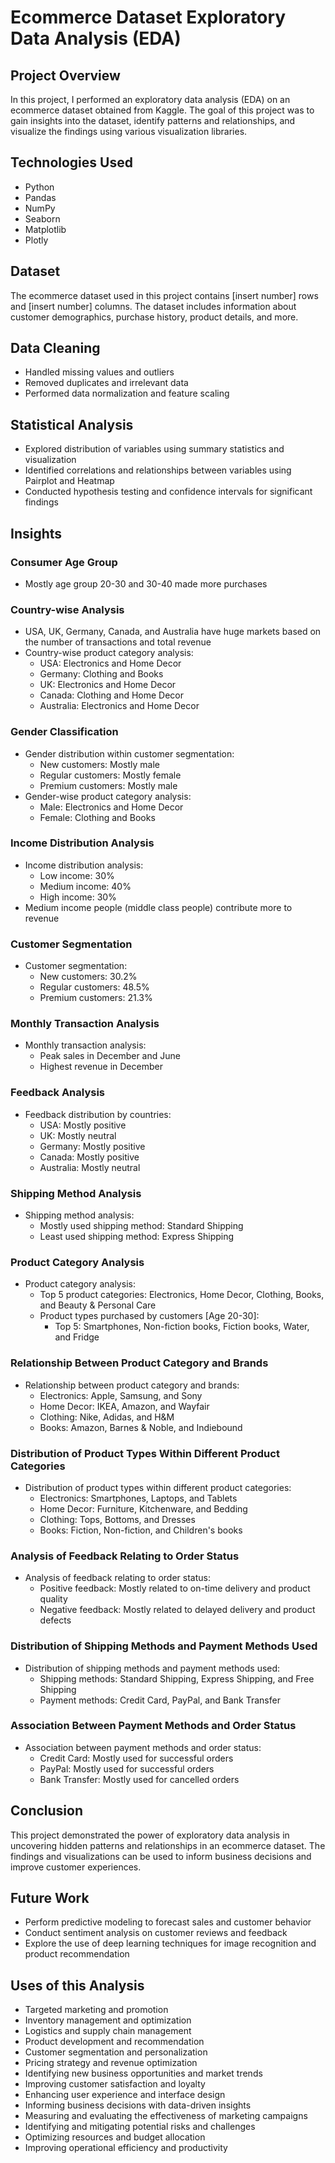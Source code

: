 # Ecommerce Dataset Exploratory Data Analysis (EDA)
## Project Overview

In this project, I performed an exploratory data analysis (EDA) on an ecommerce dataset obtained from Kaggle. The goal of this project was to gain insights into the dataset, identify patterns and relationships, and visualize the findings using various visualization libraries.

## Technologies Used

* Python
* Pandas
* NumPy
* Seaborn
* Matplotlib
* Plotly

## Dataset

The ecommerce dataset used in this project contains [insert number] rows and [insert number] columns. The dataset includes information about customer demographics, purchase history, product details, and more.

## Data Cleaning

* Handled missing values and outliers
* Removed duplicates and irrelevant data
* Performed data normalization and feature scaling

## Statistical Analysis

* Explored distribution of variables using summary statistics and visualization
* Identified correlations and relationships between variables using Pairplot and Heatmap
* Conducted hypothesis testing and confidence intervals for significant findings

## Insights

### Consumer Age Group

* Mostly age group 20-30 and 30-40 made more purchases

### Country-wise Analysis

* USA, UK, Germany, Canada, and Australia have huge markets based on the number of transactions and total revenue
* Country-wise product category analysis:
	+ USA: Electronics and Home Decor
	+ Germany: Clothing and Books
	+ UK: Electronics and Home Decor
	+ Canada: Clothing and Home Decor
	+ Australia: Electronics and Home Decor

### Gender Classification

* Gender distribution within customer segmentation:
	+ New customers: Mostly male
	+ Regular customers: Mostly female
	+ Premium customers: Mostly male
* Gender-wise product category analysis:
	+ Male: Electronics and Home Decor
	+ Female: Clothing and Books

### Income Distribution Analysis

* Income distribution analysis:
	+ Low income: 30%
	+ Medium income: 40%
	+ High income: 30%
* Medium income people (middle class people) contribute more to revenue

### Customer Segmentation

* Customer segmentation:
	+ New customers: 30.2%
	+ Regular customers: 48.5%
	+ Premium customers: 21.3%

### Monthly Transaction Analysis

* Monthly transaction analysis:
	+ Peak sales in December and June
	+ Highest revenue in December

### Feedback Analysis

* Feedback distribution by countries:
	+ USA: Mostly positive
	+ UK: Mostly neutral
	+ Germany: Mostly positive
	+ Canada: Mostly positive
	+ Australia: Mostly neutral

### Shipping Method Analysis

* Shipping method analysis:
	+ Mostly used shipping method: Standard Shipping
	+ Least used shipping method: Express Shipping

### Product Category Analysis

* Product category analysis:
	+ Top 5 product categories: Electronics, Home Decor, Clothing, Books, and Beauty & Personal Care
	+ Product types purchased by customers [Age 20-30]:
		- Top 5: Smartphones, Non-fiction books, Fiction books, Water, and Fridge

### Relationship Between Product Category and Brands

* Relationship between product category and brands:
	+ Electronics: Apple, Samsung, and Sony
	+ Home Decor: IKEA, Amazon, and Wayfair
	+ Clothing: Nike, Adidas, and H&M
	+ Books: Amazon, Barnes & Noble, and Indiebound

### Distribution of Product Types Within Different Product Categories

* Distribution of product types within different product categories:
	+ Electronics: Smartphones, Laptops, and Tablets
	+ Home Decor: Furniture, Kitchenware, and Bedding
	+ Clothing: Tops, Bottoms, and Dresses
	+ Books: Fiction, Non-fiction, and Children's books

### Analysis of Feedback Relating to Order Status

* Analysis of feedback relating to order status:
	+ Positive feedback: Mostly related to on-time delivery and product quality
	+ Negative feedback: Mostly related to delayed delivery and product defects

### Distribution of Shipping Methods and Payment Methods Used

* Distribution of shipping methods and payment methods used:
	+ Shipping methods: Standard Shipping, Express Shipping, and Free Shipping
	+ Payment methods: Credit Card, PayPal, and Bank Transfer

### Association Between Payment Methods and Order Status

* Association between payment methods and order status:
	+ Credit Card: Mostly used for successful orders
	+ PayPal: Mostly used for successful orders
	+ Bank Transfer: Mostly used for cancelled orders

## Conclusion

This project demonstrated the power of exploratory data analysis in uncovering hidden patterns and relationships in an ecommerce dataset. The findings and visualizations can be used to inform business decisions and improve customer experiences.

## Future Work

* Perform predictive modeling to forecast sales and customer behavior
* Conduct sentiment analysis on customer reviews and feedback
* Explore the use of deep learning techniques for image recognition and product recommendation

## Uses of this Analysis

* Targeted marketing and promotion
* Inventory management and optimization
* Logistics and supply chain management
* Product development and recommendation
* Customer segmentation and personalization
* Pricing strategy and revenue optimization
* Identifying new business opportunities and market trends
* Improving customer satisfaction and loyalty
* Enhancing user experience and interface design
* Informing business decisions with data-driven insights
* Measuring and evaluating the effectiveness of marketing campaigns
* Identifying and mitigating potential risks and challenges
* Optimizing resources and budget allocation
* Improving operational efficiency and productivity
